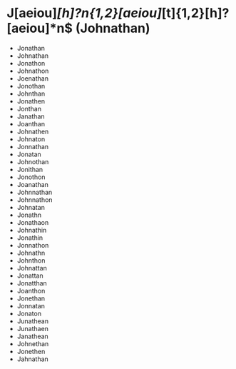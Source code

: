 # J[aeiou]*[h]?n{1,2}[aeiou]*[t]{1,2}[h]?[aeiou]*n$ (Johnathan)
- Jonathan
- Johnathan
- Jonathon
- Johnathon
- Joenathan
- Jonothan
- Johnthan
- Jonathen
- Jonthan
- Janathan
- Joanthan
- Johnathen
- Johnaton
- Jonnathan
- Jonatan
- Johnothan
- Jonithan
- Jonothon
- Joanathan
- Johnnathan
- Johnnathon
- Johnatan
- Jonathn
- Jonathaon
- Johnathin
- Jonathin
- Jonnathon
- Johnathn
- Johnthon
- Johnattan
- Jonattan
- Jonatthan
- Joanthon
- Jonethan
- Jonnatan
- Jonaton
- Junathean
- Junathaen
- Janathean
- Johnethan
- Jonethen
- Jahnathan
